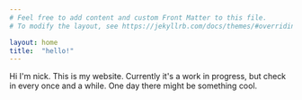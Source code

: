 ```yaml
---
# Feel free to add content and custom Front Matter to this file.
# To modify the layout, see https://jekyllrb.com/docs/themes/#overriding-theme-defaults

layout: home
title:  "hello!"
---
```



Hi I'm nick. This is my website. Currently it's a work in progress, but check in every once and a while. One day there might be something cool.